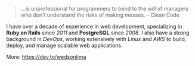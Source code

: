 >...is unprofessional for programmers to bend to the will of managers who don’t
understand the risks of making messes. - Clean Code

I have over a decade of experience in web development, specializing in **Ruby on Rails** since _2011_ and **PostgreSQL** since _2008_. I also have a strong background in _DevOps_, working extensively with _Linux_ and _AWS_ to build, deploy, and manage scalable web applications.

More: https://dev.to/wedsonlima
